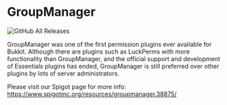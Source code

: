 # GroupManager
![GitHub All Releases](https://img.shields.io/github/downloads/GroupManager/GroupManager/total.svg)

GroupManager was one of the first permission plugins ever available for Bukkit. Although there are plugins such as LuckPerms with more functionality than GroupManager, and the official support and development of Essentials plugins has ended, GroupManager is still preferred over other plugins by lots of server administrators.

Please visit our Spigot page for more info:
https://www.spigotmc.org/resources/groupmanager.38875/

